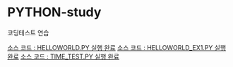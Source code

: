 # PYTHON-study
코딩테스트 연습

[소스 코드 : HELLOWORLD.PY 실행 완료](https://github.com/KwonKieun/PYTHON-study/blob/61c0f6e36035215e6711f554dfb2aa056f87d8dd/DAY1/HELLOWORLD.py)
[소스 코드 : HELLOWORLD_EX1.PY 실행 완료](https://github.com/KwonKieun/PYTHON-study/blob/61c0f6e36035215e6711f554dfb2aa056f87d8dd/DAY1/HELLOWORLD_EX1.py)
[소스 코드 : TIME_TEST.PY 실행 완료](https://github.com/KwonKieun/PYTHON-study/blob/main/DAY3/TIME_TEST.py)